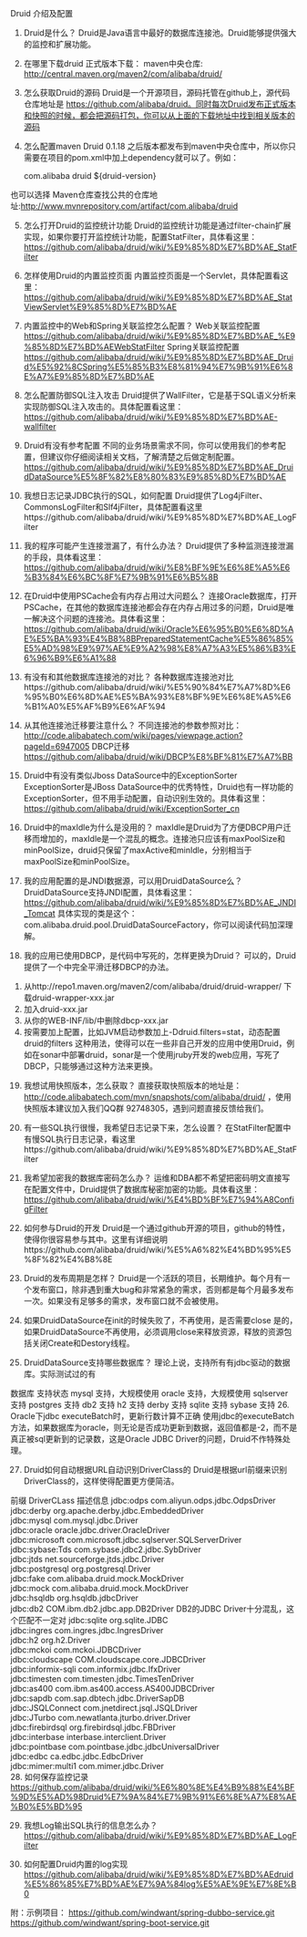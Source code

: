 Druid 介绍及配置
1. Druid是什么？
Druid是Java语言中最好的数据库连接池。Druid能够提供强大的监控和扩展功能。

2. 在哪里下载druid
正式版本下载：
maven中央仓库: http://central.maven.org/maven2/com/alibaba/druid/ 
3. 怎么获取Druid的源码
Druid是一个开源项目，源码托管在github上，源代码仓库地址是 https://github.com/alibaba/druid。同时每次Druid发布正式版本和快照的时候，都会把源码打包，你可以从上面的下载地址中找到相关版本的源码

4. 怎么配置maven
Druid 0.1.18 之后版本都发布到maven中央仓库中，所以你只需要在项目的pom.xml中加上dependency就可以了。例如：

    <dependency>
        <groupId>com.alibaba</groupId>
        <artifactId>druid</artifactId>
        <version>${druid-version}</version>
    </dependency>
也可以选择 Maven仓库查找公共的仓库地址:http://www.mvnrepository.com/artifact/com.alibaba/druid

5. 怎么打开Druid的监控统计功能
Druid的监控统计功能是通过filter-chain扩展实现，如果你要打开监控统计功能，配置StatFilter，具体看这里：https://github.com/alibaba/druid/wiki/%E9%85%8D%E7%BD%AE_StatFilter

6. 怎样使用Druid的内置监控页面
内置监控页面是一个Servlet，具体配置看这里：https://github.com/alibaba/druid/wiki/%E9%85%8D%E7%BD%AE_StatViewServlet%E9%85%8D%E7%BD%AE

7. 内置监控中的Web和Spring关联监控怎么配置？
Web关联监控配置 
https://github.com/alibaba/druid/wiki/%E9%85%8D%E7%BD%AE_%E9%85%8D%E7%BD%AEWebStatFilter
Spring关联监控配置 
https://github.com/alibaba/druid/wiki/%E9%85%8D%E7%BD%AE_Druid%E5%92%8CSpring%E5%85%B3%E8%81%94%E7%9B%91%E6%8E%A7%E9%85%8D%E7%BD%AE

8. 怎么配置防御SQL注入攻击
Druid提供了WallFilter，它是基于SQL语义分析来实现防御SQL注入攻击的。具体配置看这里：https://github.com/alibaba/druid/wiki/%E9%85%8D%E7%BD%AE-wallfilter

9. Druid有没有参考配置
不同的业务场景需求不同，你可以使用我们的参考配置，但建议你仔细阅读相关文档，了解清楚之后做定制配置。https://github.com/alibaba/druid/wiki/%E9%85%8D%E7%BD%AE_DruidDataSource%E5%8F%82%E8%80%83%E9%85%8D%E7%BD%AE

10. 我想日志记录JDBC执行的SQL，如何配置
Druid提供了Log4jFilter、CommonsLogFilter和Slf4jFilter，具体配置看这里https://github.com/alibaba/druid/wiki/%E9%85%8D%E7%BD%AE_LogFilter

11. 我的程序可能产生连接泄漏了，有什么办法？
Druid提供了多种监测连接泄漏的手段，具体看这里：https://github.com/alibaba/druid/wiki/%E8%BF%9E%E6%8E%A5%E6%B3%84%E6%BC%8F%E7%9B%91%E6%B5%8B

12. 在Druid中使用PSCache会有内存占用过大问题么？
连接Oracle数据库，打开PSCache，在其他的数据库连接池都会存在内存占用过多的问题，Druid是唯一解决这个问题的连接池。具体看这里：https://github.com/alibaba/druid/wiki/Oracle%E6%95%B0%E6%8D%AE%E5%BA%93%E4%B8%8BPreparedStatementCache%E5%86%85%E5%AD%98%E9%97%AE%E9%A2%98%E8%A7%A3%E5%86%B3%E6%96%B9%E6%A1%88

13. 有没有和其他数据库连接池的对比？
各种数据库连接池对比https://github.com/alibaba/druid/wiki/%E5%90%84%E7%A7%8D%E6%95%B0%E6%8D%AE%E5%BA%93%E8%BF%9E%E6%8E%A5%E6%B1%A0%E5%AF%B9%E6%AF%94

14. 从其他连接池迁移要注意什么？
不同连接池的参数参照对比： http://code.alibabatech.com/wiki/pages/viewpage.action?pageId=6947005
DBCP迁移 https://github.com/alibaba/druid/wiki/DBCP%E8%BF%81%E7%A7%BB

15. Druid中有没有类似Jboss DataSource中的ExceptionSorter
ExceptionSorter是JBoss DataSource中的优秀特性，Druid也有一样功能的ExceptionSorter，但不用手动配置，自动识别生效的。具体看这里：https://github.com/alibaba/druid/wiki/ExceptionSorter_cn

16. Druid中的maxIdle为什么是没用的？
maxIdle是Druid为了方便DBCP用户迁移而增加的，maxIdle是一个混乱的概念。连接池只应该有maxPoolSize和minPoolSize，druid只保留了maxActive和minIdle，分别相当于maxPoolSize和minPoolSize。

17. 我的应用配置的是JNDI数据源，可以用DruidDataSource么？
DruidDataSource支持JNDI配置，具体看这里：https://github.com/alibaba/druid/wiki/%E9%85%8D%E7%BD%AE_JNDI_Tomcat 
具体实现的类是这个：com.alibaba.druid.pool.DruidDataSourceFactory，你可以阅读代码加深理解。

18. 我的应用已使用DBCP，是代码中写死的，怎样更换为Druid？
可以的，Druid提供了一个中完全平滑迁移DBCP的办法。

1) 从http://repo1.maven.org/maven2/com/alibaba/druid/druid-wrapper/ 下载druid-wrapper-xxx.jar 
2) 加入druid-xxx.jar 
3) 从你的WEB-INF/lib/中删除dbcp-xxx.jar 
4) 按需要加上配置，比如JVM启动参数加上-Ddruid.filters=stat，动态配置druid的filters 
这种用法，使得可以在一些非自己开发的应用中使用Druid，例如在sonar中部署druid，sonar是一个使用jruby开发的web应用，写死了DBCP，只能够通过这种方法来更换。

19. 我想试用快照版本，怎么获取？
直接获取快照版本的地址是：http://code.alibabatech.com/mvn/snapshots/com/alibaba/druid/ ，使用快照版本建议加入我们QQ群 92748305，遇到问题直接反馈给我们。

20. 有一些SQL执行很慢，我希望日志记录下来，怎么设置？
在StatFilter配置中有慢SQL执行日志记录，看这里https://github.com/alibaba/druid/wiki/%E9%85%8D%E7%BD%AE_StatFilter

21. 我希望加密我的数据库密码怎么办？
运维和DBA都不希望把密码明文直接写在配置文件中，Druid提供了数据库秘密加密的功能。具体看这里：https://github.com/alibaba/druid/wiki/%E4%BD%BF%E7%94%A8ConfigFilter

22. 如何参与Druid的开发
Druid是一个通过github开源的项目，github的特性，使得你很容易参与其中。这里有详细说明https://github.com/alibaba/druid/wiki/%E5%A6%82%E4%BD%95%E5%8F%82%E4%B8%8E

23. Druid的发布周期是怎样？
Druid是一个活跃的项目，长期维护。每个月有一个发布窗口，除非遇到重大bug和非常紧急的需求，否则都是每个月最多发布一次。如果没有足够多的需求，发布窗口就不会被使用。

24. 如果DruidDataSource在init的时候失败了，不再使用，是否需要close
是的，如果DruidDataSource不再使用，必须调用close来释放资源，释放的资源包括关闭Create和Destory线程。

25. DruidDataSource支持哪些数据库？
理论上说，支持所有有jdbc驱动的数据库。实际测试过的有

数据库	支持状态
mysql	支持，大规模使用
oracle	支持，大规模使用
sqlserver	支持
postgres	支持
db2	支持
h2	支持
derby	支持
sqlite	支持
sybase	支持
26. Oracle下jdbc executeBatch时，更新行数计算不正确
使用jdbc的executeBatch 方法，如果数据库为oracle，则无论是否成功更新到数据，返回值都是-2，而不是真正被sql更新到的记录数，这是Oracle JDBC Driver的问题，Druid不作特殊处理。

27. Druid如何自动根据URL自动识别DriverClass的
Druid是根据url前缀来识别DriverClass的，这样使得配置更方便简洁。

前缀	DriverCLass	描述信息
jdbc:odps	com.aliyun.odps.jdbc.OdpsDriver	 
jdbc:derby	org.apache.derby.jdbc.EmbeddedDriver	 
jdbc:mysql	com.mysql.jdbc.Driver	 
jdbc:oracle	oracle.jdbc.driver.OracleDriver	 
jdbc:microsoft	com.microsoft.jdbc.sqlserver.SQLServerDriver	 
jdbc:sybase:Tds	com.sybase.jdbc2.jdbc.SybDriver	 
jdbc:jtds	net.sourceforge.jtds.jdbc.Driver	 
jdbc:postgresql	org.postgresql.Driver	 
jdbc:fake	com.alibaba.druid.mock.MockDriver	 
jdbc:mock	com.alibaba.druid.mock.MockDriver	 
jdbc:hsqldb	org.hsqldb.jdbcDriver	 
jdbc:db2	COM.ibm.db2.jdbc.app.DB2Driver	DB2的JDBC Driver十分混乱，这个匹配不一定对
jdbc:sqlite	org.sqlite.JDBC	 
jdbc:ingres	com.ingres.jdbc.IngresDriver	 
jdbc:h2	org.h2.Driver	 
jdbc:mckoi	com.mckoi.JDBCDriver	 
jdbc:cloudscape	COM.cloudscape.core.JDBCDriver	 
jdbc:informix-sqli	com.informix.jdbc.IfxDriver	 
jdbc:timesten	com.timesten.jdbc.TimesTenDriver	 
jdbc:as400	com.ibm.as400.access.AS400JDBCDriver	 
jdbc:sapdb	com.sap.dbtech.jdbc.DriverSapDB	 
jdbc:JSQLConnect	com.jnetdirect.jsql.JSQLDriver	 
jdbc:JTurbo	com.newatlanta.jturbo.driver.Driver	 
jdbc:firebirdsql	org.firebirdsql.jdbc.FBDriver	 
jdbc:interbase	interbase.interclient.Driver	 
jdbc:pointbase	com.pointbase.jdbc.jdbcUniversalDriver	 
jdbc:edbc	ca.edbc.jdbc.EdbcDriver	 
jdbc:mimer:multi1	com.mimer.jdbc.Driver	 
28. 如何保存监控记录
https://github.com/alibaba/druid/wiki/%E6%80%8E%E4%B9%88%E4%BF%9D%E5%AD%98Druid%E7%9A%84%E7%9B%91%E6%8E%A7%E8%AE%B0%E5%BD%95

29. 我想Log输出SQL执行的信息怎么办？
https://github.com/alibaba/druid/wiki/%E9%85%8D%E7%BD%AE_LogFilter

30. 如何配置Druid内置的log实现
https://github.com/alibaba/druid/wiki/%E9%85%8D%E7%BD%AEdruid%E5%86%85%E7%BD%AE%E7%9A%84log%E5%AE%9E%E7%8E%B0

 

附：示例项目：
https://github.com/windwant/spring-dubbo-service.git
https://github.com/windwant/spring-boot-service.git
